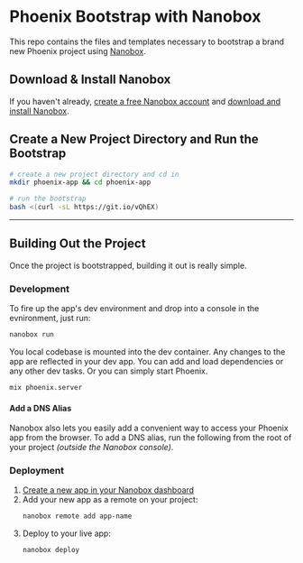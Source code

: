 # Phoenix Bootstrap with Nanobox

This repo contains the files and templates necessary to bootstrap a brand new Phoenix project using [Nanobox](https://nanobox.io).

## Download & Install Nanobox
If you haven't already, [create a free Nanobox account](https://dashboard.nanobox.io/users/register) and [download and install Nanobox](https://dashboard.nanobox.io/download).

## Create a New Project Directory and Run the Bootstrap
```bash
# create a new project directory and cd in
mkdir phoenix-app && cd phoenix-app

# run the bootstrap
bash <(curl -sL https://git.io/vQhEX)
```

---

## Building Out the Project
Once the project is bootstrapped, building it out is really simple.

### Development
To fire up the app's dev environment and drop into a console in the evnironment, just run:

```bash
nanobox run
```

You local codebase is mounted into the dev container. Any changes to the app are reflected in your dev app. You can add and load dependencies or any other dev tasks. Or you can simply start Phoenix.

```bash
mix phoenix.server
```

#### Add a DNS Alias
Nanobox also lets you easily add a convenient way to access your Phoenix app from the browser. To add a DNS alias, run the following from the root of your project _(outside the Nanobox console)_.

### Deployment
1. [Create a new app in your Nanobox dashboard](https://docs.nanobox.io/workflow/launch-app/)
2. Add your new app as a remote on your project:
    ```bash
    nanobox remote add app-name
    ```
3. Deploy to your live app:
    ```bash
    nanobox deploy
    ```
